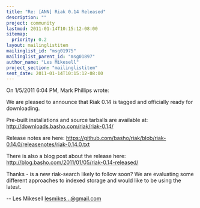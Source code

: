 ```yaml
---
title: "Re: [ANN] Riak 0.14 Released"
description: ""
project: community
lastmod: 2011-01-14T10:15:12-08:00
sitemap:
  priority: 0.2
layout: mailinglistitem
mailinglist_id: "msg01975"
mailinglist_parent_id: "msg01897"
author_name: "Les Mikesell"
project_section: "mailinglistitem"
sent_date: 2011-01-14T10:15:12-08:00
---
```


On 1/5/2011 6:04 PM, Mark Phillips wrote:


We are pleased to announce that Riak 0.14 is tagged and officially
ready for downloading.

Pre-built installations and source tarballs are available at:
http://downloads.basho.com/riak/riak-0.14/

Release notes are here:
https://github.com/basho/riak/blob/riak-0.14.0/releasenotes/riak-0.14.0.txt

There is also a blog post about the release here:
http://blog.basho.com/2011/01/05/riak-0.14-released/

Thanks - is a new riak-search likely to follow soon? We are evaluating 
some different approaches to indexed storage and would like to be using 
the latest.


--
 Les Mikesell
 lesmikes...@gmail.com

